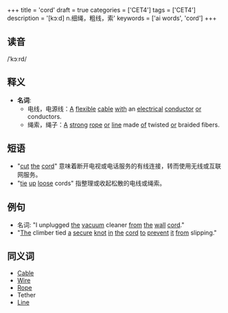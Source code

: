 +++
title = 'cord'
draft = true
categories = ['CET4']
tags = ['CET4']
description = '[kɔːd] n.细绳，粗线，索'
keywords = ['ai words', 'cord']
+++

## 读音
/ˈkɔːrd/

## 释义
- **名词**:
   - 电线，电源线：[A](/post/a/) [flexible](/post/flexible/) [cable](/post/cable/) [with](/post/with/) an [electrical](/post/electrical/) [conductor](/post/conductor/) [or](/post/or/) conductors.
   - 绳索，绳子：[A](/post/a/) [strong](/post/strong/) [rope](/post/rope/) [or](/post/or/) [line](/post/line/) made [of](/post/of/) twisted [or](/post/or/) braided fibers.

## 短语
- "[cut](/post/cut/) [the](/post/the/) [cord](/post/cord/)" 意味着断开电视或电话服务的有线连接，转而使用无线或互联网服务。
- "[tie](/post/tie/) [up](/post/up/) [loose](/post/loose/) cords" 指整理或收起松散的电线或绳索。

## 例句
- 名词: "I unplugged [the](/post/the/) [vacuum](/post/vacuum/) cleaner [from](/post/from/) [the](/post/the/) [wall](/post/wall/) [cord](/post/cord/)."
- "[The](/post/the/) climber tied [a](/post/a/) [secure](/post/secure/) [knot](/post/knot/) [in](/post/in/) [the](/post/the/) [cord](/post/cord/) [to](/post/to/) [prevent](/post/prevent/) [it](/post/it/) [from](/post/from/) slipping."

## 同义词
- [Cable](/post/cable/)
- [Wire](/post/wire/)
- [Rope](/post/rope/)
- Tether
- [Line](/post/line/)
